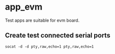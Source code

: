 # app_evm
Test apps are suitable for evm board.

## Create test connected serial ports
```
socat -d -d pty,raw,echo=1 pty,raw,echo=1
```
